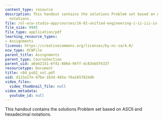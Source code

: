 ```yaml
---
content_type: resource
description: This handout contains the solutions Problem set based on ASCII and hexadecimal
  notations.
file: /ol-ocw-studio-app/courses/16-01-unified-engineering-i-ii-iii-iv-fall-2005-spring-2006/d123a1fe47be1b3d4b5a76a1657824db_c04_ps02_sol.pdf
file_size: 9945
file_type: application/pdf
learning_resource_types:
- Assignments
license: https://creativecommons.org/licenses/by-nc-sa/4.0/
ocw_type: OCWFile
parent_title: Assignments
parent_type: CourseSection
parent_uid: a6eb2151-6f41-806d-94ff-dc83eb5f4337
resourcetype: Document
title: c04_ps02_sol.pdf
uid: d123a1fe-47be-1b3d-4b5a-76a1657824db
video_files:
  video_thumbnail_file: null
video_metadata:
  youtube_id: null
---
```

This handout contains the solutions Problem set based on ASCII and hexadecimal notations.
